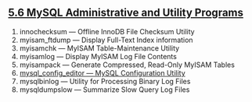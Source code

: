 ## [5.6 MySQL Administrative and Utility Programs](http://dev.mysql.com/doc/refman/5.7/en/programs-admin-utils.html)

1. innochecksum — Offline InnoDB File Checksum Utility
1. myisam_ftdump — Display Full-Text Index information
1. myisamchk — MyISAM Table-Maintenance Utility
1. myisamlog — Display MyISAM Log File Contents
1. myisampack — Generate Compressed, Read-Only MyISAM Tables
1. [mysql_config_editor — MySQL Configuration Utility](./6.md)
1. mysqlbinlog — Utility for Processing Binary Log Files
1. mysqldumpslow — Summarize Slow Query Log Files
